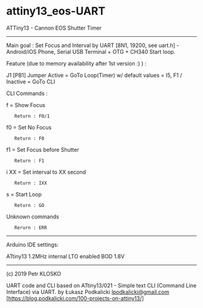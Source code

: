 # attiny13_eos-UART

ATTiny13 - Cannon EOS Shutter Timer

---

Main goal :
Set Focus and Interval by UART [8N1, 19200, see uart.h] - Android/iOS Phone, Serial USB Terminal + OTG + CH340
Start loop.

Feature (due to memory availability after 1st version :) ) :

J1 [PB1] Jumper Active   = GoTo Loop(Timer) w/ default values = I5, F1  /  Inactive = GoTo CLI

CLI Commands :

f    = Show Focus

       Return : F0/1

f0   = Set No Focus

       Return : F0

f1   = Set Focus before Shutter

       Return : F1

i XX = Set interval to XX second

       Return : IXX

s    = Start Loop

       Return : GO

Unknown commands

       Rerurn : ERR

---

Arduino IDE settings:

   ATtiny13
   1.2MHz internal
   LTO enabled
   BOD 1.8V
   
---

(c) 2019 Petr KLOSKO
 
 UART code and CLI based on 
      ATtiny13/021 -  Simple text CLI (Command Line Interface) via UART.
      by Łukasz Podkalicki <lpodkalicki@gmail.com>
      [https://blog.podkalicki.com/100-projects-on-attiny13/]
